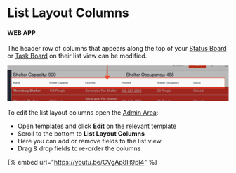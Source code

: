 # List Layout Columns

#### WEB APP

The header row of columns that appears along the top of your [Status Board](../status-boards/) or [Task Board](../task-boards.md) on their list view can be modified.

![](../../.gitbook/assets/list-layout-columns.png)

To edit the list layout columns open the [Admin Area](../admin-area.md):

* Open templates and click **Edit** on the relevant template
* Scroll to the bottom to **List Layout Columns**
* Here you can add or remove fields to the list view
* Drag & drop fields to re-order the columns

{% embed url="https://youtu.be/CVgAp8H9pl4" %}



  


